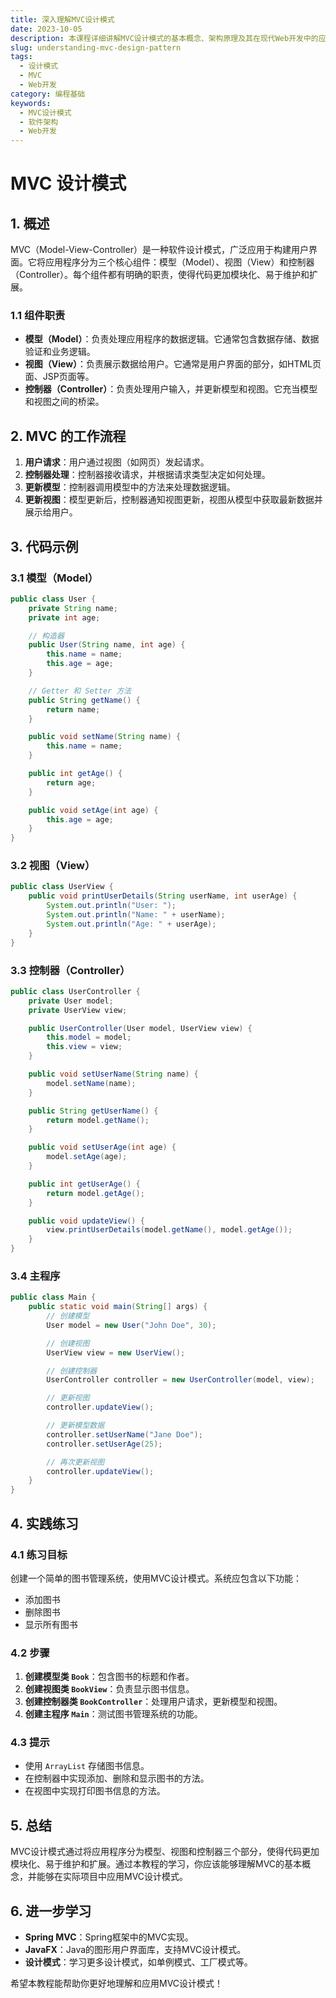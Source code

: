 ```yaml
---
title: 深入理解MVC设计模式
date: 2023-10-05
description: 本课程详细讲解MVC设计模式的基本概念、架构原理及其在现代Web开发中的应用。
slug: understanding-mvc-design-pattern
tags:
  - 设计模式
  - MVC
  - Web开发
category: 编程基础
keywords:
  - MVC设计模式
  - 软件架构
  - Web开发
---
```


# MVC 设计模式

## 1. 概述

MVC（Model-View-Controller）是一种软件设计模式，广泛应用于构建用户界面。它将应用程序分为三个核心组件：模型（Model）、视图（View）和控制器（Controller）。每个组件都有明确的职责，使得代码更加模块化、易于维护和扩展。

### 1.1 组件职责

- **模型（Model）**：负责处理应用程序的数据逻辑。它通常包含数据存储、数据验证和业务逻辑。
- **视图（View）**：负责展示数据给用户。它通常是用户界面的部分，如HTML页面、JSP页面等。
- **控制器（Controller）**：负责处理用户输入，并更新模型和视图。它充当模型和视图之间的桥梁。

## 2. MVC 的工作流程

1. **用户请求**：用户通过视图（如网页）发起请求。
2. **控制器处理**：控制器接收请求，并根据请求类型决定如何处理。
3. **更新模型**：控制器调用模型中的方法来处理数据逻辑。
4. **更新视图**：模型更新后，控制器通知视图更新，视图从模型中获取最新数据并展示给用户。

## 3. 代码示例

### 3.1 模型（Model）

```java
public class User {
    private String name;
    private int age;

    // 构造器
    public User(String name, int age) {
        this.name = name;
        this.age = age;
    }

    // Getter 和 Setter 方法
    public String getName() {
        return name;
    }

    public void setName(String name) {
        this.name = name;
    }

    public int getAge() {
        return age;
    }

    public void setAge(int age) {
        this.age = age;
    }
}
```

### 3.2 视图（View）

```java
public class UserView {
    public void printUserDetails(String userName, int userAge) {
        System.out.println("User: ");
        System.out.println("Name: " + userName);
        System.out.println("Age: " + userAge);
    }
}
```

### 3.3 控制器（Controller）

```java
public class UserController {
    private User model;
    private UserView view;

    public UserController(User model, UserView view) {
        this.model = model;
        this.view = view;
    }

    public void setUserName(String name) {
        model.setName(name);
    }

    public String getUserName() {
        return model.getName();
    }

    public void setUserAge(int age) {
        model.setAge(age);
    }

    public int getUserAge() {
        return model.getAge();
    }

    public void updateView() {
        view.printUserDetails(model.getName(), model.getAge());
    }
}
```

### 3.4 主程序

```java
public class Main {
    public static void main(String[] args) {
        // 创建模型
        User model = new User("John Doe", 30);

        // 创建视图
        UserView view = new UserView();

        // 创建控制器
        UserController controller = new UserController(model, view);

        // 更新视图
        controller.updateView();

        // 更新模型数据
        controller.setUserName("Jane Doe");
        controller.setUserAge(25);

        // 再次更新视图
        controller.updateView();
    }
}
```

## 4. 实践练习

### 4.1 练习目标

创建一个简单的图书管理系统，使用MVC设计模式。系统应包含以下功能：

- 添加图书
- 删除图书
- 显示所有图书

### 4.2 步骤

1. **创建模型类 `Book`**：包含图书的标题和作者。
2. **创建视图类 `BookView`**：负责显示图书信息。
3. **创建控制器类 `BookController`**：处理用户请求，更新模型和视图。
4. **创建主程序 `Main`**：测试图书管理系统的功能。

### 4.3 提示

- 使用 `ArrayList` 存储图书信息。
- 在控制器中实现添加、删除和显示图书的方法。
- 在视图中实现打印图书信息的方法。

## 5. 总结

MVC设计模式通过将应用程序分为模型、视图和控制器三个部分，使得代码更加模块化、易于维护和扩展。通过本教程的学习，你应该能够理解MVC的基本概念，并能够在实际项目中应用MVC设计模式。

## 6. 进一步学习

- **Spring MVC**：Spring框架中的MVC实现。
- **JavaFX**：Java的图形用户界面库，支持MVC设计模式。
- **设计模式**：学习更多设计模式，如单例模式、工厂模式等。

希望本教程能帮助你更好地理解和应用MVC设计模式！